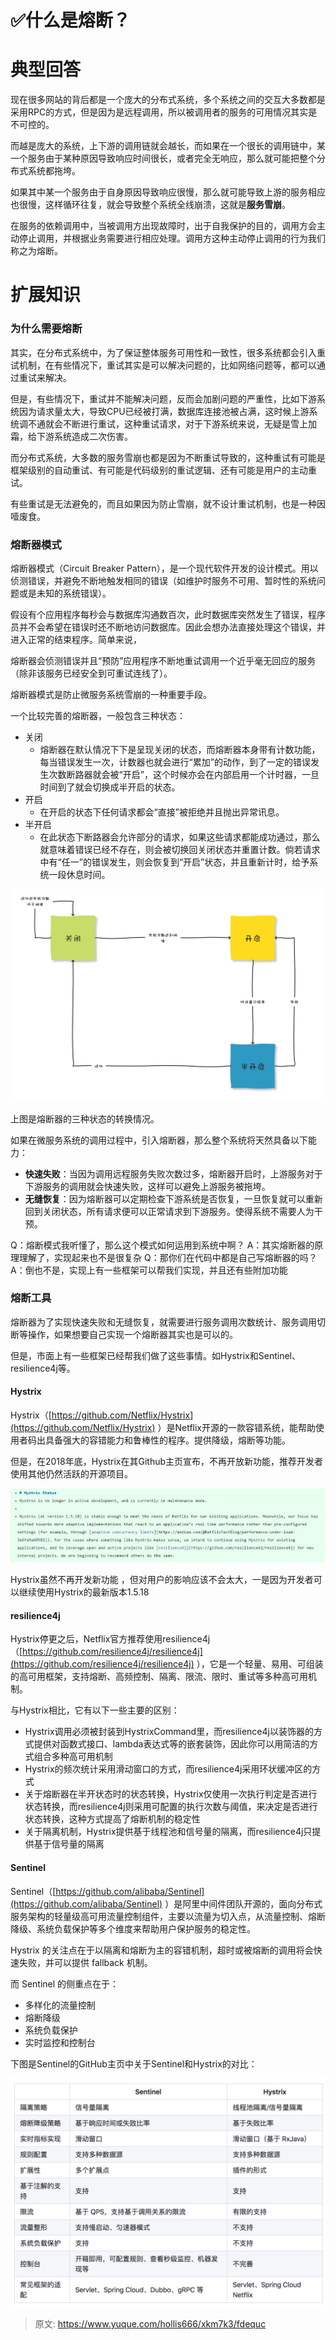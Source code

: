 # ✅什么是熔断？

# 典型回答
现在很多网站的背后都是一个庞大的分布式系统，多个系统之间的交互大多数都是采用RPC的方式，但是因为是远程调用，所以被调用者的服务的可用情况其实是不可控的。



而越是庞大的系统，上下游的调用链就会越长，而如果在一个很长的调用链中，某一个服务由于某种原因导致响应时间很长，或者完全无响应，那么就可能把整个分布式系统都拖垮。



如果其中某一个服务由于自身原因导致响应很慢，那么就可能导致上游的服务相应也很慢，这样循环往复，就会导致整个系统全线崩溃，这就是**服务雪崩**。



在服务的依赖调用中，当被调用方出现故障时，出于自我保护的目的，调用方会主动停止调用，并根据业务需要进行相应处理。调用方这种主动停止调用的行为我们称之为熔断。



# 扩展知识


### 为什么需要熔断


其实，在分布式系统中，为了保证整体服务可用性和一致性，很多系统都会引入重试机制，在有些情况下，重试其实是可以解决问题的，比如网络问题等，都可以通过重试来解决。



但是，有些情况下，重试并不能解决问题，反而会加剧问题的严重性，比如下游系统因为请求量太大，导致CPU已经被打满，数据库连接池被占满，这时候上游系统调不通就会不断进行重试，这种重试请求，对于下游系统来说，无疑是雪上加霜，给下游系统造成二次伤害。



而分布式系统，大多数的服务雪崩也都是因为不断重试导致的，这种重试有可能是框架级别的自动重试、有可能是代码级别的重试逻辑、还有可能是用户的主动重试。



有些重试是无法避免的，而且如果因为防止雪崩，就不设计重试机制，也是一种因噎废食。



### 熔断器模式


熔断器模式（Circuit Breaker Pattern），是一个现代软件开发的设计模式。用以侦测错误，并避免不断地触发相同的错误（如维护时服务不可用、暂时性的系统问题或是未知的系统错误）。



假设有个应用程序每秒会与数据库沟通数百次，此时数据库突然发生了错误，程序员并不会希望在错误时还不断地访问数据库。因此会想办法直接处理这个错误，并进入正常的结束程序。简单来说，



熔断器会侦测错误并且“预防”应用程序不断地重试调用一个近乎毫无回应的服务（除非该服务已经安全到可重试连线了）。



熔断器模式是防止微服务系统雪崩的一种重要手段。



一个比较完善的熔断器，一般包含三种状态：



+ 关闭 
    - 熔断器在默认情况下下是呈现关闭的状态，而熔断器本身带有计数功能，每当错误发生一次，计数器也就会进行“累加”的动作，到了一定的错误发生次数断路器就会被“开启”，这个时候亦会在内部启用一个计时器，一旦时间到了就会切换成半开启的状态。
+ 开启 
    - 在开启的状态下任何请求都会“直接”被拒绝并且抛出异常讯息。
+ 半开启 
    - 在此状态下断路器会允许部分的请求，如果这些请求都能成功通过，那么就意味着错误已经不存在，则会被切换回关闭状态并重置计数。倘若请求中有“任一”的错误发生，则会恢复到“开启”状态，并且重新计时，给予系统一段休息时间。



![15842495525218.jpg](./img/fHWrcnDRPgrnTs3U/1726910865087-6486e83e-c801-4831-bcbd-889dfe1aa303-265431.jpeg)



上图是熔断器的三种状态的转换情况。



如果在微服务系统的调用过程中，引入熔断器，那么整个系统将天然具备以下能力：



+ **快速失败**：当因为调用远程服务失败次数过多，熔断器开启时，上游服务对于下游服务的调用就会快速失败，这样可以避免上游服务被拖垮。
+ **无缝恢复**：因为熔断器可以定期检查下游系统是否恢复，一旦恢复就可以重新回到关闭状态，所有请求便可以正常请求到下游服务。使得系统不需要人为干预。



Q：熔断模式我听懂了，那么这个模式如何运用到系统中啊？ A：其实熔断器的原理理解了，实现起来也不是很复杂 Q：那你们在代码中都是自己写熔断器的吗？ A：倒也不是，实现上有一些框架可以帮我们实现，并且还有些附加功能



### 熔断工具


熔断器为了实现快速失败和无缝恢复，就需要进行服务调用次数统计、服务调用切断等操作，如果想要自己实现一个熔断器其实也是可以的。



但是，市面上有一些框架已经帮我们做了这些事情。如Hystrix和Sentinel、resilience4j等。



#### Hystrix


Hystrix（[https://github.com/Netflix/Hystrix](https://github.com/Netflix/Hystrix) ）是Netflix开源的一款容错系统，能帮助使用者码出具备强大的容错能力和鲁棒性的程序。提供降级，熔断等功能。



但是，在2018年底，Hystrix在其Github主页宣布，不再开放新功能，推荐开发者使用其他仍然活跃的开源项目。



![15842512749500.jpg](./img/fHWrcnDRPgrnTs3U/1726910865101-1f77c88c-ba32-4554-8f87-31c5ae533f1d-729338.jpeg)



Hystrix虽然不再开发新功能 ，但对用户的影响应该不会太大，一是因为开发者可以继续使用Hystrix的最新版本1.5.18



#### resilience4j


Hystrix停更之后，Netflix官方推荐使用resilience4j（[https://github.com/resilience4j/resilience4j](https://github.com/resilience4j/resilience4j) ），它是一个轻量、易用、可组装的高可用框架，支持熔断、高频控制、隔离、限流、限时、重试等多种高可用机制。



与Hystrix相比，它有以下一些主要的区别：



+ Hystrix调用必须被封装到HystrixCommand里，而resilience4j以装饰器的方式提供对函数式接口、lambda表达式等的嵌套装饰，因此你可以用简洁的方式组合多种高可用机制
+ Hystrix的频次统计采用滑动窗口的方式，而resilience4j采用环状缓冲区的方式
+ 关于熔断器在半开状态时的状态转换，Hystrix仅使用一次执行判定是否进行状态转换，而resilience4j则采用可配置的执行次数与阈值，来决定是否进行状态转换，这种方式提高了熔断机制的稳定性
+ 关于隔离机制，Hystrix提供基于线程池和信号量的隔离，而resilience4j只提供基于信号量的隔离



#### Sentinel


Sentinel（[https://github.com/alibaba/Sentinel](https://github.com/alibaba/Sentinel) ）是阿里中间件团队开源的，面向分布式服务架构的轻量级高可用流量控制组件，主要以流量为切入点，从流量控制、熔断降级、系统负载保护等多个维度来帮助用户保护服务的稳定性。



Hystrix 的关注点在于以隔离和熔断为主的容错机制，超时或被熔断的调用将会快速失败，并可以提供 fallback 机制。



而 Sentinel 的侧重点在于：



+ 多样化的流量控制
+ 熔断降级
+ 系统负载保护
+ 实时监控和控制台



下图是Sentinel的GitHub主页中关于Sentinel和Hystrix的对比：



![15842516892588.jpg](./img/fHWrcnDRPgrnTs3U/1726910865126-725afbff-7a93-47c6-86b4-9a65bcfccbdd-793804.jpeg)







> 原文: <https://www.yuque.com/hollis666/xkm7k3/fdequc>